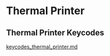 # Thermal Printer

<!-- FIXME: Describe thermal printers support here. -->

## Thermal Printer Keycodes

[keycodes_thermal_printer.md](./keycodes_thermal_printer.md ':include')